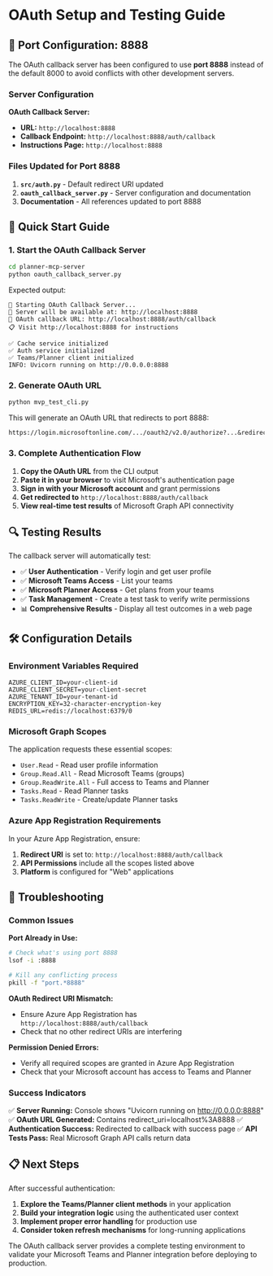 # OAuth Setup and Testing Guide

## 🔧 Port Configuration: 8888

The OAuth callback server has been configured to use **port 8888** instead of the default 8000 to avoid conflicts with other development servers.

### Server Configuration

**OAuth Callback Server:**
- **URL:** `http://localhost:8888`
- **Callback Endpoint:** `http://localhost:8888/auth/callback`
- **Instructions Page:** `http://localhost:8888`

### Files Updated for Port 8888

1. **`src/auth.py`** - Default redirect URI updated
2. **`oauth_callback_server.py`** - Server configuration and documentation
3. **Documentation** - All references updated to port 8888

## 🚀 Quick Start Guide

### 1. Start the OAuth Callback Server
```bash
cd planner-mcp-server
python oauth_callback_server.py
```

Expected output:
```
🚀 Starting OAuth Callback Server...
📍 Server will be available at: http://localhost:8888
🔗 OAuth callback URL: http://localhost:8888/auth/callback
📋 Visit http://localhost:8888 for instructions

✅ Cache service initialized
✅ Auth service initialized
✅ Teams/Planner client initialized
INFO: Uvicorn running on http://0.0.0.0:8888
```

### 2. Generate OAuth URL
```bash
python mvp_test_cli.py
```

This will generate an OAuth URL that redirects to port 8888:
```
https://login.microsoftonline.com/.../oauth2/v2.0/authorize?...&redirect_uri=http%3A%2F%2Flocalhost%3A8888%2Fauth%2Fcallback&...
```

### 3. Complete Authentication Flow

1. **Copy the OAuth URL** from the CLI output
2. **Paste it in your browser** to visit Microsoft's authentication page
3. **Sign in with your Microsoft account** and grant permissions
4. **Get redirected to** `http://localhost:8888/auth/callback`
5. **View real-time test results** of Microsoft Graph API connectivity

## 🔍 Testing Results

The callback server will automatically test:

- ✅ **User Authentication** - Verify login and get user profile
- ✅ **Microsoft Teams Access** - List your teams
- ✅ **Microsoft Planner Access** - Get plans from your teams
- ✅ **Task Management** - Create a test task to verify write permissions
- 📊 **Comprehensive Results** - Display all test outcomes in a web page

## 🛠 Configuration Details

### Environment Variables Required
```env
AZURE_CLIENT_ID=your-client-id
AZURE_CLIENT_SECRET=your-client-secret
AZURE_TENANT_ID=your-tenant-id
ENCRYPTION_KEY=32-character-encryption-key
REDIS_URL=redis://localhost:6379/0
```

### Microsoft Graph Scopes
The application requests these essential scopes:
- `User.Read` - Read user profile information
- `Group.Read.All` - Read Microsoft Teams (groups)
- `Group.ReadWrite.All` - Full access to Teams and Planner
- `Tasks.Read` - Read Planner tasks
- `Tasks.ReadWrite` - Create/update Planner tasks

### Azure App Registration Requirements
In your Azure App Registration, ensure:
1. **Redirect URI** is set to: `http://localhost:8888/auth/callback`
2. **API Permissions** include all the scopes listed above
3. **Platform** is configured for "Web" applications

## 🔧 Troubleshooting

### Common Issues

**Port Already in Use:**
```bash
# Check what's using port 8888
lsof -i :8888

# Kill any conflicting process
pkill -f "port.*8888"
```

**OAuth Redirect URI Mismatch:**
- Ensure Azure App Registration has `http://localhost:8888/auth/callback`
- Check that no other redirect URIs are interfering

**Permission Denied Errors:**
- Verify all required scopes are granted in Azure App Registration
- Check that your Microsoft account has access to Teams and Planner

### Success Indicators

✅ **Server Running:** Console shows "Uvicorn running on http://0.0.0.0:8888"
✅ **OAuth URL Generated:** Contains redirect_uri=localhost%3A8888
✅ **Authentication Success:** Redirected to callback with success page
✅ **API Tests Pass:** Real Microsoft Graph API calls return data

## 📋 Next Steps

After successful authentication:
1. **Explore the Teams/Planner client methods** in your application
2. **Build your integration logic** using the authenticated user context
3. **Implement proper error handling** for production use
4. **Consider token refresh mechanisms** for long-running applications

The OAuth callback server provides a complete testing environment to validate your Microsoft Teams and Planner integration before deploying to production.